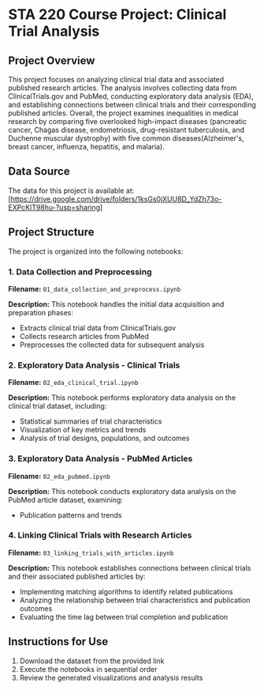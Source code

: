 # STA 220 Course Project: Clinical Trial Analysis

## Project Overview
This project focuses on analyzing clinical trial data and associated published research articles. The analysis involves collecting data from ClinicalTrials.gov and PubMed, conducting exploratory data analysis (EDA), and establishing connections between clinical trials and their corresponding published articles. Overall, the project examines inequalities in medical research by comparing five overlooked high-impact diseases (pancreatic cancer, Chagas disease, endometriosis, drug-resistant tuberculosis, and Duchenne muscular dystrophy) with five common diseases(Alzheimer's, breast cancer, influenza, hepatitis, and malaria). 

## Data Source
The data for this project is available at: [https://drive.google.com/drive/folders/1ksGs0jXUU8D_YdZh73o-EXPcKlT98hu-?usp=sharing]

## Project Structure
The project is organized into the following notebooks:

### 1. Data Collection and Preprocessing
**Filename:** `01_data_collection_and_preprocess.ipynb`

**Description:** This notebook handles the initial data acquisition and preparation phases:
- Extracts clinical trial data from ClinicalTrials.gov
- Collects research articles from PubMed
- Preprocesses the collected data for subsequent analysis

### 2. Exploratory Data Analysis - Clinical Trials
**Filename:** `02_eda_clinical_trial.ipynb`

**Description:** This notebook performs exploratory data analysis on the clinical trial dataset, including:
- Statistical summaries of trial characteristics
- Visualization of key metrics and trends
- Analysis of trial designs, populations, and outcomes

### 3. Exploratory Data Analysis - PubMed Articles
**Filename:** `02_eda_pubmed.ipynb`

**Description:** This notebook conducts exploratory data analysis on the PubMed article dataset, examining:
- Publication patterns and trends

### 4. Linking Clinical Trials with Research Articles
**Filename:** `03_linking_trials_with_articles.ipynb`

**Description:** This notebook establishes connections between clinical trials and their associated published articles by:
- Implementing matching algorithms to identify related publications
- Analyzing the relationship between trial characteristics and publication outcomes
- Evaluating the time lag between trial completion and publication

## Instructions for Use
1. Download the dataset from the provided link
2. Execute the notebooks in sequential order
3. Review the generated visualizations and analysis results